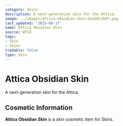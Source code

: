 ```yaml
---
category: Skins
description: A next-generation skin for the Attica.
image: ../images/attica-obsidian-skin-5a1b0c3b9f.png
last_updated: '2025-09-17'
name: Attica Obsidian Skin
source: WFCD
tags:
- Skin
- Skins
tradable: false
type: Skin
---
```


# Attica Obsidian Skin

A next-generation skin for the Attica.

## Cosmetic Information

**Attica Obsidian Skin** is a skin cosmetic item for Skins.

